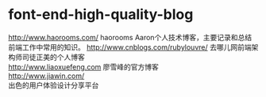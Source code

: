# font-end-high-quality-blog

http://www.haorooms.com/  haorooms
Aaron个人技术博客，主要记录和总结前端工作中常用的知识。
http://www.cnblogs.com/rubylouvre/ 
去哪儿网前端架构师司徒正美的个人博客<br>
http://www.liaoxuefeng.com
廖雪峰的官方博客<br>
http://www.jiawin.com/<br>
出色的用户体验设计分享平台

